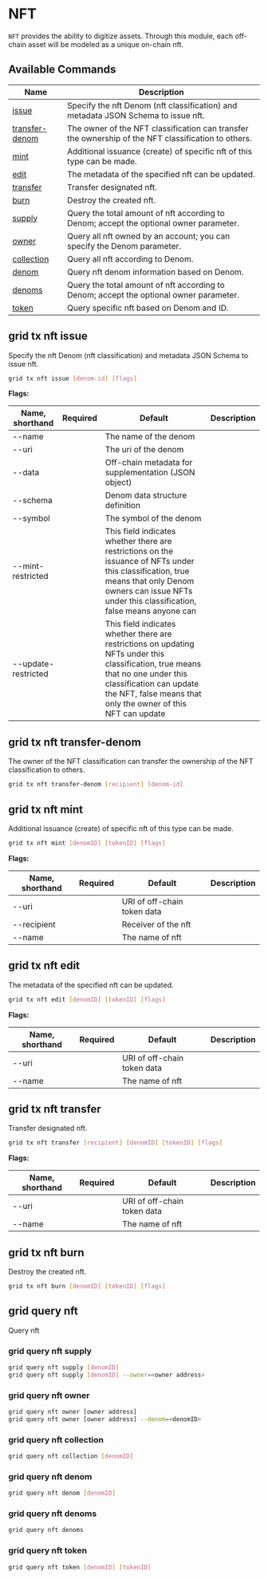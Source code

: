 # NFT

`NFT` provides the ability to digitize assets. Through this module, each off-chain asset will be modeled as a unique on-chain nft.

## Available Commands

| Name                                          | Description                                                                                         |
| --------------------------------------------- | --------------------------------------------------------------------------------------------------- |
| [issue](#grid-tx-nft-issue)                   | Specify the nft Denom (nft classification) and metadata JSON Schema to issue nft.                   |
| [transfer-denom](#grid-tx-nft-transfer-denom) | The owner of the NFT classification can transfer the ownership of the NFT classification to others. |
| [mint](#grid-tx-nft-mint)                     | Additional issuance (create) of specific nft of this type can be made.                              |
| [edit](#grid-tx-nft-edit)                     | The metadata of the specified nft can be updated.                                                   |
| [transfer](#grid-tx-nft-transfer)             | Transfer designated nft.                                                                            |
| [burn](#grid-tx-nft-burn)                     | Destroy the created nft.                                                                            |
| [supply](#grid-query-nft-supply)              | Query the total amount of nft according to Denom; accept the optional owner parameter.              |
| [owner](#grid-query-nft-owner)                | Query all nft owned by an account; you can specify the Denom parameter.                             |
| [collection](#grid-query-nft-collection)      | Query all nft according to Denom.                                                                   |
| [denom](#grid-query-nft-denom)                | Query nft denom information based on Denom.                                                         |
| [denoms](#grid-query-nft-denoms)              | Query the total amount of nft according to Denom; accept the optional owner parameter.              |
| [token](#grid-query-nft-token)                | Query specific nft based on Denom and ID.                                                           |

## grid tx nft issue

Specify the nft Denom (nft classification) and metadata JSON Schema to issue nft.

```bash
grid tx nft issue [denom-id] [flags]
```

**Flags:**

| Name, shorthand     | Required | Default                                                                                                                                                                                                                     | Description |
| ------------------- | -------- | --------------------------------------------------------------------------------------------------------------------------------------------------------------------------------------------------------------------------- | ----------- |
| --name              |          | The name of the denom                                                                                                                                                                                                       |             |
| --uri               |          | The uri of the denom                                                                                                                                                                                                        |             |
| --data              |          | Off-chain metadata for supplementation (JSON object)                                                                                                                                                                        |             |
| --schema            |          | Denom data structure definition                                                                                                                                                                                             |             |
| --symbol            |          | The symbol of the denom                                                                                                                                                                                                     |             |
| --mint-restricted   |          | This field indicates whether there are restrictions on the issuance of NFTs under this classification, true means that only Denom owners can issue NFTs under this classification, false means anyone can                   |             |
| --update-restricted |          | This field indicates whether there are restrictions on updating NFTs under this classification, true means that no one under this classification can update the NFT, false means that only the owner of this NFT can update |             |

## grid tx nft transfer-denom

The owner of the NFT classification can transfer the ownership of the NFT classification to others.

```bash
grid tx nft transfer-denom [recipient] [denom-id]
```

## grid tx nft mint

Additional issuance (create) of specific nft of this type can be made.  

```bash
grid tx nft mint [denomID] [tokenID] [flags]
```

**Flags:**

| Name, shorthand | Required | Default                     | Description |
| --------------- | -------- | --------------------------- | ----------- |
| --uri           |          | URI of off-chain token data |             |
| --recipient     |          | Receiver of the nft         |             |
| --name          |          | The name of nft             |             |

## grid tx nft edit

The metadata of the specified nft can be updated.

```bash
grid tx nft edit [denomID] [tokenID] [flags]
```

**Flags:**

| Name, shorthand | Required | Default                     | Description |
| --------------- | -------- | --------------------------- | ----------- |
| --uri           |          | URI of off-chain token data |             |
| --name          |          | The name of nft             |             |

## grid tx nft transfer

Transfer designated nft.

```bash
grid tx nft transfer [recipient] [denomID] [tokenID] [flags]
```

**Flags:**

| Name, shorthand | Required | Default                     | Description |
| --------------- | -------- | --------------------------- | ----------- |
| --uri           |          | URI of off-chain token data |             |
| --name          |          | The name of nft             |             |

## grid tx nft burn

Destroy the created nft.

```bash
grid tx nft burn [denomID] [tokenID] [flags]
```

## grid query nft

Query nft

### grid query nft supply

```bash
grid query nft supply [denomID]
grid query nft supply [denomID] --owner=<owner address>
```

### grid query nft owner

```bash
grid query nft owner [owner address]
grid query nft owner [owner address] --denom=<denomID>
```

### grid query nft collection

```bash
grid query nft collection [denomID]
```

### grid query nft denom

```bash
grid query nft denom [denomID]
```

### grid query nft denoms

```bash
grid query nft denoms
```

### grid query nft token

```bash
grid query nft token [denomID] [tokenID]
```
